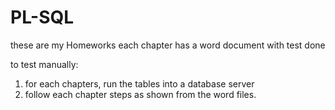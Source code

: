 # PL-SQL
these are my Homeworks 
each chapter has a word document with test done

to  test manually:
1. for each chapters, run the tables into a database server 
2. follow each chapter steps as shown from the word files.
